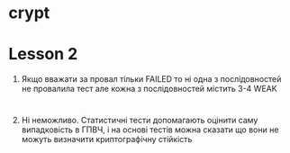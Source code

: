 # crypt
# Lesson 2
1. 
    Якщо вважати за провал тільки FAILED
    то ні одна з послідовностей не провалила тест
    але кожна з послідовностей містить 3-4 WEAK
#
2. 
    Ні неможливо. Статистичні тести допомагають оцінити саму випадковість в ГПВЧ,
    і на основі тестів можна сказати що вони не можуть визначити криптографічну стійкість
#
